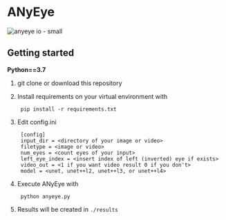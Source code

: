 # ANyEye
![anyeye io - small](https://github.com/yerinlee01/anyeye/assets/97585388/d891d84f-f835-42e1-982d-ec9ed611faa1)

## Getting started
**Python==3.7**
1. git clone or download this repository

2. Install requirements on your virtual environment with

        pip install -r requirements.txt

3. Edit config.ini

        [config]
        input_dir = <directory of your image or video>
        filetype = <image or video>
        num_eyes = <count eyes of your input>
        left_eye_index = <insert index of left (inverted) eye if exists>
        video_out = <1 if you want video result 0 if you don't>
        model = <unet, unet++l2, unet++l3, or unet++l4>

4. Execute ANyEye with

        python anyeye.py

5. Results will be created in `./results`
